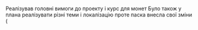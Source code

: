 Реалізував головні вимоги до проекту і курс для монет
Було також у плана реалізувати різні теми і локалізацію проте паска внесла свої зміни (
